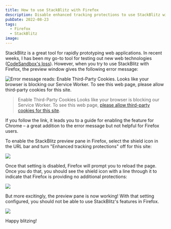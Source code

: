 ```yaml
---
title: How to use StackBlitz with Firefox
description: Disable enhanced tracking protections to use StackBlitz with Firefox
pubDate: 2022-08-23
tags:
  - Firefox
  - StackBlitz
image:
---
```


StackBlitz is a great tool for rapidly prototyping web applications. In recent weeks, I has been my go-to tool for testing out new web technologies ([CodeSandbox's loss](/notes/42/)). However, when you try to use StackBlitz with Firefox, the preview window gives the following error message:

![Error message reads: Enable Third-Party Cookies. Looks like your browser is blocking our Service Worker. To see this web page, please allow third-party cookies for this site.](/img/stackblitz-firefox-error.png)

> Enable Third-Party Cookies
> Looks like your browser is blocking our Service Worker. To see this web page, [please allow third-party cookies for this site](https://developer.stackblitz.com/docs/platform/third-party-blocker/).

If you follow the link, it leads you to a guide for enabling the feature for Chrome – a great addition to the error message but not helpful for Firefox users.

To enable the StackBlitz preview pane in Firefox, select the shield icon in the URL bar and turn "Enhanced tracking protections" off for this site:

![](/img/stackblitz-firefox-setting.png)

Once that setting is disabled, Firefox will prompt you to reload the page. Once you do that, you should see the shield icon with a line through it to indicate that Firefox is providing no additional protections:

![](/img/stackblitz-firefox-off.png)

But more excitingly, the preview pane is now working! With that setting configured, you should not be able to use StackBlitz's features in Firefox.

![](/img/stackblitz-firefox-working.png)

Happy blitzing!
